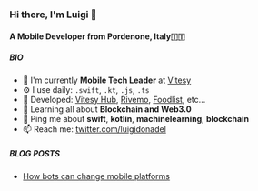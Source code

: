 ### Hi there, I'm Luigi 👋

#### A Mobile Developer from Pordenone, Italy🇮🇹

##### BIO

- 🏢 I'm currently **Mobile Tech Leader** at [Vitesy](https://vitesy.com)
- ⚙️ I use daily: `.swift`, `.kt`, `.js`, `.ts`
- 💅 Developed: [Vitesy Hub](https://apps.apple.com/it/app/vitesy-hub/id1459078334), [Rivemo](https://play.google.com/store/apps/details?id=it.wedigital.rivemo&hl=it&gl=US), [Foodlist](https://apps.apple.com/us/app/foodlist/id1407984350), etc…
- 🌱 Learning all about **Blockchain and Web3.0**
- 💬 Ping me about **swift**, **kotlin**, **machinelearning**, **blockchain**
- 📫 Reach me: [twitter.com/luigidonadel](https://twitter.com/luigidonadel)

##### BLOG POSTS
<!-- BLOG-POST-LIST:START -->
- [How bots can change mobile platforms](https://medium.com/@donadev/how-chats-could-dominate-mobile-platforms-5971b5346ea1?source=rss-12fde5934bc5------2)
<!-- BLOG-POST-LIST:END -->
